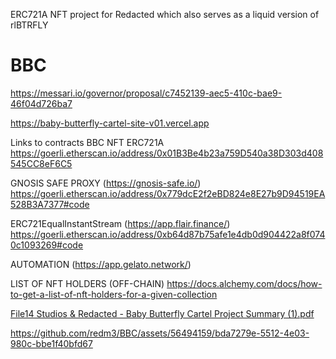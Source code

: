 ERC721A NFT project for Redacted which also serves as a liquid version of rlBTRFLY
# BBC
https://messari.io/governor/proposal/c7452139-aec5-410c-bae9-46f04d726ba7

https://baby-butterfly-cartel-site-v01.vercel.app

Links to contracts 
BBC NFT ERC721A
https://goerli.etherscan.io/address/0x01B3Be4b23a759D540a38D303d408545CC8eF6C5

GNOSIS SAFE PROXY (https://gnosis-safe.io/)
https://goerli.etherscan.io/address/0x779dcE2f2eBD824e8E27b9D94519EA528B3A7377#code

ERC721EqualInstantStream (https://app.flair.finance/)
https://goerli.etherscan.io/address/0xb64d87b75afe1e4db0d904422a8f0740c1093269#code

AUTOMATION (https://app.gelato.network/)

LIST OF NFT HOLDERS (OFF-CHAIN)
https://docs.alchemy.com/docs/how-to-get-a-list-of-nft-holders-for-a-given-collection

[File14 Studios & Redacted - Baby Butterfly Cartel Project Summary (1).pdf](https://github.com/redm3/BBC/files/11416236/File14.Studios.Redacted.-.Baby.Butterfly.Cartel.Project.Summary.1.pdf)


https://github.com/redm3/BBC/assets/56494159/bda7279e-5512-4e03-980c-bbe1f40bfd67

